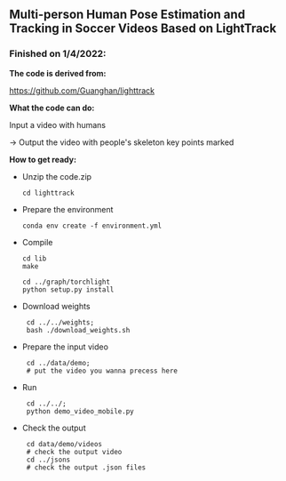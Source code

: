 

## Multi-person Human Pose Estimation and Tracking in Soccer Videos Based on LightTrack

### Finished on 1/4/2022: 
**The code is derived from:**

https://github.com/Guanghan/lighttrack

**What the code can do:**

Input a video with humans 

->
Output the video with people's skeleton key points marked

**How to get ready:**
- Unzip the code.zip
  ```Shell
  cd lighttrack
  ```
- Prepare the environment
  ```Shell
  conda env create -f environment.yml
  ```
- Compile
  ```Shell
  cd lib
  make

  cd ../graph/torchlight
  python setup.py install
  ```

- Download weights
  ```Shell
   cd ../../weights;
   bash ./download_weights.sh
   ```
- Prepare the input video
  ```Shell
   cd ../data/demo;
   # put the video you wanna precess here
   ```
- Run
  ```Shell
   cd ../../;
   python demo_video_mobile.py
   ```
- Check the output
  ```Shell
   cd data/demo/videos
   # check the output video
   cd ../jsons
   # check the output .json files
   ```